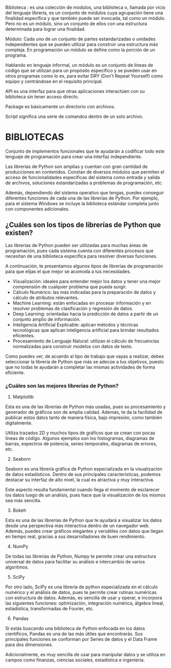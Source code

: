 Biblioteca : es una colección de módulos, una biblioteca o, llamada por vicio del lenguaje librería, es un conjunto de módulos cuya agrupación tiene una finalidad específica y que también puede ser invocada, tal como un módulo. Pero no es un módulo, sino un conjunto de ellos con una estructura determinada para lograr una finalidad.


Módulo: Cada uno de un conjunto de partes estandarizadas o unidades independientes que se pueden utilizar para construir una estructura más compleja. En programación un módulo se define como la porción de un programa.

Hablando en lenguaje informal, un módulo es un conjunto de líneas de código que se utilizan para un propósito específico y se pueden usar en otros programas como lo es, para evitar DRY (Don't Repeat Yourself) como equipo y centrándose en el requisito principal. 

API es una interfaz para que otras aplicaciones interactúen con su biblioteca sin tener acceso directo.

Package es básicamente un directorio con archivos.

Script significa una serie de comandos dentro de un solo archivo.

# BIBLIOTECAS

Conjunto de implementos funcionales que te ayudarán a codificar todo este lenguaje de programación para crear una interfaz independiente. 

Las librerías de Python son amplias y cuentan con gran cantidad de producciones en contenidos. Constan de diversos módulos que permiten el acceso de funcionalidades específicas del sistema como entrada y salida de archivos, soluciones estandarizadas a problemas de programación, etc.

Además, dependiendo del sistema operativo que tengas, puedes conseguir diferentes funciones de cada una de las librerías de Python. Por ejemplo, para el sistema Windows se incluye la biblioteca estándar completa junto con componentes adicionales.

## ¿Cuáles son los tipos de librerías de Python que existen? 
Las librerías de Python pueden ser utilizadas para muchas áreas de programación, pues cada sistema cuenta con diferentes procesos que necesitan de una biblioteca específica para resolver diversas funciones.  

A continuación, te presentamos algunos tipos de librerías de programación para que elijas el que mejor se acomoda a tus necesidades.

* Visualización: ideales para entender mejor los datos y tener una mejor comprensión de cualquier problema que pueda surgir.
* Cálculo Numérico: las más indicadas para la preparación de datos y cálculo de atributos relevantes. 
* Machine Learning: están enfocadas en procesar información y en resolver problemas de clasificación y regresión de datos. 
* Deep Learning: orientadas hacia la predicción de datos a partir de un conjunto amplio de información. 
* Inteligencia Artificial Explicable: aplican métodos y técnicas tecnológicas que aplican inteligencia artificial para brindar resultados eficientes.
* Procesamiento de Lenguaje Natural: utilizan el cálculo de frecuencias normalizadas para construir modelos con datos de texto. 

Como puedes ver, de acuerdo al tipo de trabajo que vayas a realizar, debes seleccionar la librería de Python que más se adecúe a tus objetivos, puesto que no todas te ayudarán a completar las mismas actividades de forma eficiente.

### ¿Cuáles son las mejores librerías de Python?

1. Matplotlib

Esta es una de las librerías de Python más usadas, pues su procesamiento y generador de gráficos son de amplia calidad. Además, te da la facilidad de publicar estos datos tanto de manera física, bajo impresión, como también digitalmente.

Utiliza trazados 2D y muchos tipos de gráficos que se crean con pocas líneas de código. Algunos ejemplos son los histogramas, diagramas de barras, espectros de potencia, series temporales, diagramas de errores, etc. 

2. Seaborn

Seaborn es una librería gráfica de Python especializada en la visualización de datos estadísticos. Dentro de sus principales características, podemos destacar su interfaz de alto nivel, la cual es atractiva y muy interactiva. 

Este aspecto resulta fundamental cuando llega el momento de esclarecer los datos luego de un análisis, pues hace que la visualización de los mismos sea más sencilla.

3. Bokeh

Esta es una de las librerías de Python que te ayudará a visualizar los datos desde una perspectiva más interactiva dentro de un navegador web. Además, puedes crear gráficos elegantes y versátiles con datos que llegan en tiempo real, gracias a sus desarrolladores de buen rendimiento. 

4. NumPy

De todas las librerías de Python, Numpy te permite crear una estructura universal de datos para facilitar su análisis e intercambio de varios algoritmos.

5. SciPy

Por otro lado, SciPy es una librería de python especializada en el cálculo numérico y el análisis de datos, pues te permite crear rutinas numéricas con estructura de datos. Además, es sencilla de usar y operar, e incorpora las siguientes funciones: optimización, integración numérica, álgebra lineal, estadística, transformadas de Fourier, etc.

6. Pandas

Si estás buscando una biblioteca de Python enfocada en los datos científicos, Pandas es una de las más útiles que encontrarás. Sus principales funciones se conforman por Series de datos y el Data Frame para dos dimensiones.

Adicionalmente, es muy sencilla de usar para manipular datos y se utiliza en campos como finanzas, ciencias sociales, estadística e ingeniería. 
